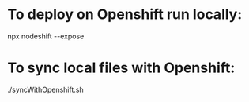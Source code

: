 # To deploy on Openshift run locally:
npx nodeshift --expose

# To sync local files with Openshift:
./syncWithOpenshift.sh
